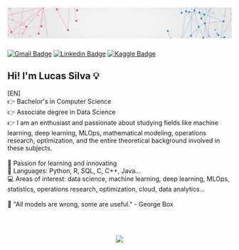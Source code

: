 # ![Capa](https://github.com/lucasedmundo11/lucasedmundo11/blob/main/img/wallpaperflare-network.jpg)

[![Gmail Badge](https://img.shields.io/badge/-Gmail-%23333?style=for-the-badge&logo=gmail&logoColor=white&link=mailto:lucasedmundo@gmail.com)](mailto:lucasedmundo@gmail.com) [![Linkedin Badge](https://img.shields.io/badge/LinkedIn-0077B5?style=for-the-badge&logo=linkedin&logoColor=white&link=https://www.linkedin.com/in/lucas-edmundo11)](https://www.linkedin.com/in/lucas-edmundo11) [![Kaggle Badge]( https://img.shields.io/badge/Kaggle-20BEFF?style=for-the-badge&logo=Kaggle&logoColor=white&link=https://www.kaggle.com/lucasedmundo)](https://www.kaggle.com/lucasedmundo)


## Hi! I'm Lucas Silva 💡


[EN] </br>
👉 Bachelor's in Computer Science </br>
👉 Associate degree in Data Science </br>
👉 I am an enthusiast and passionate about studying fields like machine learning, deep learning, MLOps, mathematical modeling, operations research, optimization, and the entire theoretical background involved in these subjects. </br>
</br>
🧠 Passion for learning and innovating </br>
👅 Languages: Python, R, SQL, C, C++, Java... </br>
💻 Areas of interest: data science, machine learning, deep learning, MLOps, statistics, operations research, optimization, cloud, data analytics... </br> 
</br>
💭 "All models are wrong, some are useful." - George Box

</br>
</br>

<p align='center'>
  <a href="#"><img src="https://github-readme-stats.vercel.app/api?username=lucasedmundo11&theme=default&show_icons=true"></a>
</p>
